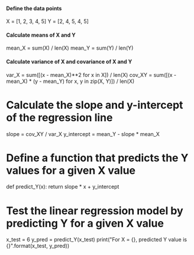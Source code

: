 #### Define the data points
X = [1, 2, 3, 4, 5]
Y = [2, 4, 5, 4, 5]

#### Calculate means of X and Y
mean_X = sum(X) / len(X)
mean_Y = sum(Y) / len(Y)

#### Calculate variance of X and covariance of X and Y
var_X = sum([(x - mean_X)**2 for x in X]) / len(X)
cov_XY = sum([(x - mean_X) * (y - mean_Y) for x, y in zip(X, Y)]) / len(X)

# Calculate the slope and y-intercept of the regression line
slope = cov_XY / var_X
y_intercept = mean_Y - slope * mean_X

# Define a function that predicts the Y values for a given X value
def predict_Y(x):
    return slope * x + y_intercept

# Test the linear regression model by predicting Y for a given X value
x_test = 6
y_pred = predict_Y(x_test)
print("For X = {}, predicted Y value is {}".format(x_test, y_pred))
